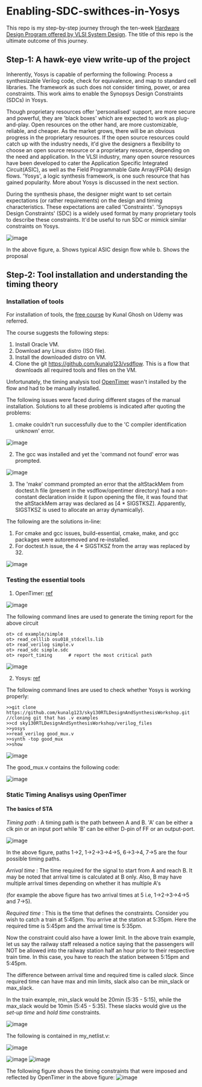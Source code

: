 # Enabling-SDC-swithces-in-Yosys
 
This repo is my step-by-step journey through the ten-week [Hardware Design Program offered by VLSI System Design](https://www.vlsisystemdesign.com/hdp/). The title of this repo is the ultimate outcome of this journey. 

## Step-1: A hawk-eye view write-up of the project
Inherently, Yosys is capable of performing the following: Process a synthesizable Verilog code, check for equivalence, and map to standard cell libraries. The framework as such does not consider timing, power, or area constraints. This work aims to enable the Synopsys Design Constraints (SDCs) in Yosys.

Though proprietary resources offer 'personalised' support, are more secure and powerful, they are 'black boxes' which are expected to work as plug-and-play. Open resources on the other hand, are more customizable, reliable, and cheaper. As the market grows, there will be an obvious progress in the proprietary resources. If the open source resources could catch up with the industry needs, it'd give the designers a flexibility to choose an open source resource or a proprietary resource, depending on the need and application. In the VLSI industry, many open source resources have been developed to cater the Application Specific Integrated Circuit(ASIC), as well as the Field Programmable Gate Array(FPGA) design flows. 'Yosys', a logic synthesis framework, is one such resource that has gained popularity. More about Yosys is discussed in the next section.

During the synthesis phase, the designer might want to set certain expectations (or rather requirements) on the design and timing characteristics. These expectations are called 'Constraints'. 'Synopsys Design Constraints' (SDC) is a widely used format by many proprietary tools to describe these constraints. It'd be useful to run SDC or mimick similar constraints on Yosys.

![image](https://user-images.githubusercontent.com/14873110/174593593-0a0af9b9-8309-4a1d-b57e-ccb37e6132c0.png)

In the above figure, a. Shows typical ASIC design flow while b. Shows the proposal

## Step-2: Tool installation and understanding the timing theory

### Installation of tools

For installation of tools, the [free course](https://www.udemy.com/course/vsd-a-complete-guide-to-install-open-source-eda-tools/) by Kunal Ghosh on Udemy was referred.

The course suggests the following steps:
1. Install Oracle VM.
2. Download any Linux distro (ISO file).
3. Install the downloaded distro on VM.
4. Clone the git https://github.com/kunalg123/vsdflow. This is a flow that downloads all required tools and files on the VM.

Unfortunately, the timing analysis tool [OpenTimer](https://github.com/OpenTimer/OpenTimer) wasn't installed by the flow and had to be manually installed.

The following issues were faced during different stages of the manual installation. Solutions to all these problems is indicated after quoting the problems:
1. cmake couldn't run successfully due to the 'C compiler identification unknown' error.

![image](https://user-images.githubusercontent.com/14873110/174555188-bfce9953-ce79-4595-905a-8809334cf5fa.png)

2. The gcc was installed and yet the 'command not found' error was prompted.

![image](https://user-images.githubusercontent.com/14873110/174554942-bf5da5d5-4476-4000-8148-34c1bd56065a.png)

3. The 'make' command prompted an error that the altStackMem from doctest.h file (present in the vsdflow/opentimer directory) had a non-constant declaration inside it (upon opening the file, it was found that the altStackMem array was declared as [4 * SIGSTKSZ]. Apparently, SIGSTKSZ is used to allocate an array dynamically).

The following are the solutions in-line:
1. For cmake and gcc issues, build-essential, cmake, make, and gcc packages were autoremoved and re-installed. 
2. For doctest.h issue, the 4 * SIGSTKSZ from the array was replaced by 32.

![image](https://user-images.githubusercontent.com/14873110/174568536-9ce1079c-3df9-4dd9-9a16-535759c909db.png)

### Testing the essential tools
1. OpenTimer: [ref](https://github.com/OpenTimer/OpenTimer)

![image](https://user-images.githubusercontent.com/14873110/174590328-e499ae67-4220-4615-81f4-00bb5385b488.png)

The following command lines are used to generate the timing report for the above circuit
```
ot> cd example/simple
ot> read_celllib osu018_stdcells.lib
ot> read_verilog simple.v   
ot> read_sdc simple.sdc
ot> report_timing      # report the most critical path
```
![image](https://user-images.githubusercontent.com/14873110/174589416-8d53ee1d-6059-498c-934d-530a8dcbb937.png)

2. Yosys: [ref]()

The following command lines are used to check whether Yosys is working properly:
```
>>git clone https://github.com/kunalg123/sky130RTLDesignAndSynthesisWorkshop.git //cloning git that has .v examples
>>cd sky130RTLDesignAndSynthesisWorkshop/verilog_files
>>yosys
>>read_verilog good_mux.v
>>synth -top good_mux
>>show
```
![image](https://user-images.githubusercontent.com/14873110/175656292-24d9e495-3fdb-4d37-ae60-93368bc2b1db.png)

The good_mux.v contains the following code:

![image](https://user-images.githubusercontent.com/14873110/175656808-e1b41ef3-deae-4098-a9eb-c7b7a66e3b1a.png)

### Static Timing Analisys using OpenTimer

#### The basics of STA

*Timing path* : A timing path is the path between A and B. 'A' can be either a clk pin or an input port while 'B' can be either D-pin of FF or an output-port.

![image](https://user-images.githubusercontent.com/14873110/179394947-9a773f4a-a0ae-4e80-b713-bde97edbd80d.png)

In the above figure, paths 1->2, 1->2->3->4->5, 6->3->4, 7->5 are the four possible timing paths.

*Arrival time* : The time required for the signal to start from A and reach B. It may be noted that arrival time is calculated at B only. Also, B may have multiple arrival times depending on whether it has multiple A's 

(for example the above figure has two arrival times at 5 i.e, 1->2->3->4->5 and 7->5).

*Required time* : This is the time that defines the constraints. Consider you wish to catch a train at 5:45pm. You arrive at the station at 5:35pm. Here the required time is 5:45pm and the arrival time is 5:35pm.

Now the constraint could also have a lower limit. In the above train example, let us say the railway staff released a notice saying that the passengers will NOT be allowed into the railway station half an hour prior to their respective train time. In this case, you have to reach the station between 5:15pm and 5:45pm.

The difference between arrival time and required time is called _slack_. Since required time can have max and min limits, slack also can be min_slack or max_slack. 

In the train example, min_slack would be 20min (5:35 - 5:15), while the max_slack would be 10min (5:45 - 5:35). These slacks would give us the _set-up time_ and _hold time_ constraints.


![image](https://user-images.githubusercontent.com/14873110/177349666-aa5e80d4-6059-4afc-b357-3885c07372cb.png)

The following is contained in my_netlist.v:

![image](https://user-images.githubusercontent.com/14873110/178023569-d8c2903a-e358-4fd0-a993-c62bb76e8378.png)


![image](https://user-images.githubusercontent.com/14873110/177344348-2fcb6a30-dcfe-4f5e-9c97-96db703e3efa.png)
![image](https://user-images.githubusercontent.com/14873110/177345217-a3711916-7920-4139-9c59-991218790dff.png)

The following figure shows the timing constraints that were imposed and reflected by OpenTimer in the above figure:
![image](https://user-images.githubusercontent.com/14873110/177346154-3063f7bf-b36c-4dc7-9b69-66896404e5b7.png)







